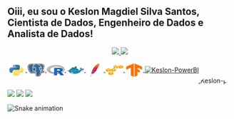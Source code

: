 ## Oiii, eu sou o Keslon Magdiel Silva Santos, Cientista de Dados, Engenheiro de Dados e Analista de Dados!
<div align="center">
  <a href="https://github.com/keslonmagdiel">
  <img height="180em" src="https://github-readme-stats.vercel.app/api?username=keslonmagdiel&show_icons=true&theme=dracula&include_all_commits=true&count_private=true"/>
  <img height="180em" src="https://github-readme-stats.vercel.app/api/top-langs/?username=keslonmagdiel&layout=compact&langs_count=7&theme=dracula"/>
</div>
<div style="display: inline_block"><br>
  <img align="center" alt="Keslon-Python" height="30" width="40" src="https://raw.githubusercontent.com/devicons/devicon/master/icons/python/python-original.svg">
  <img align="center" alt="Keslon-SQL" height="30" width="40" src="https://raw.githubusercontent.com/devicons/devicon/master/icons/postgresql/postgresql-original.svg">
  <img align="center" alt="Keslon-R" height="30" width="40" src="https://raw.githubusercontent.com/devicons/devicon/master/icons/r/r-original.svg">
  <img align="center" alt="Keslon-Docker" height="30" width="40" src="https://raw.githubusercontent.com/devicons/devicon/master/icons/docker/docker-original.svg">
  <img align="center" alt="Keslon-Spark" height="30" width="40" src="https://raw.githubusercontent.com/devicons/devicon/master/icons/apache/apache-original.svg">
  <img align="center" alt="Keslon-AWS" height="30" width="40" src="https://raw.githubusercontent.com/devicons/devicon/master/icons/amazonwebservices/amazonwebservices-original.svg">
  <img align="center" alt="Keslon-TensorFlow" height="30" width="40" src="https://raw.githubusercontent.com/devicons/devicon/master/icons/tensorflow/tensorflow-original.svg">
  <img align="center" alt="Keslon-PowerBI" height="30" width="40" src="https://cdn.jsdelivr.net/gh/devicons/devicon/icons/powerbi/powerbi-original.svg">
  <img align="right" alt="Keslon-pic" height="150" style="border-radius:50px;" src="https://media.discordapp.net/attachments/639956127056134178/890373478988013628/Publicacoes_Instagram_1_1.png?width=676&height=676">
</div>
  
##
 
<div> 
  <a href="https://www.youtube.com/channel/UC_-uuuZbY0AAt9CViNzvc-Q" target="_blank"><img src="https://img.shields.io/badge/YouTube-FF0000?style=for-the-badge&logo=youtube&logoColor=white" target="_blank"></a>
  <a href="https://instagram.com/keslonmagdiel" target="_blank"><img src="https://img.shields.io/badge/-Instagram-%23E4405F?style=for-the-badge&logo=instagram&logoColor=white" target="_blank"></a>
  <a href="https://www.linkedin.com/in/keslonmagdiel" target="_blank"><img src="https://img.shields.io/badge/-LinkedIn-%230077B5?style=for-the-badge&logo=linkedin&logoColor=white" target="_blank"></a> 
 
  ![Snake animation](https://github.com/keslonmagdiel/keslonmagdiel/blob/output/github-contribution-grid-snake.svg)
 
</div>
